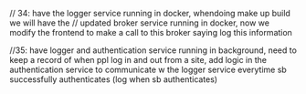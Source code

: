 // 34: have the logger service running in docker, whendoing make up build we will have the 
// updated broker service running in docker, now we modify the frontend to make a call to this broker saying log this information

//35: have logger and authentication service running in background, need to keep a record of when ppl log in and out from a site, add logic in the authentication service to communicate w the logger service everytime sb successfully authenticates (log when sb authenticates)